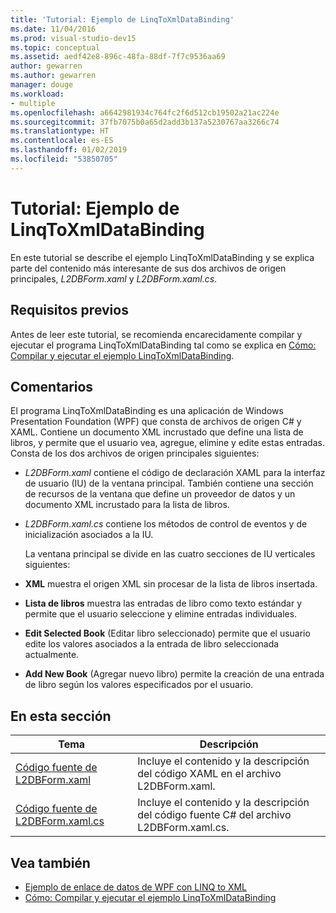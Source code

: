 ```yaml
---
title: 'Tutorial: Ejemplo de LinqToXmlDataBinding'
ms.date: 11/04/2016
ms.prod: visual-studio-dev15
ms.topic: conceptual
ms.assetid: aedf42e8-896c-48fa-88df-7f7c9536aa69
author: gewarren
ms.author: gewarren
manager: douge
ms.workload:
- multiple
ms.openlocfilehash: a6642981934c764fc2f6d512cb19502a21ac224e
ms.sourcegitcommit: 37fb7075b0a65d2add3b137a5230767aa3266c74
ms.translationtype: HT
ms.contentlocale: es-ES
ms.lasthandoff: 01/02/2019
ms.locfileid: "53850705"
---
```

# <a name="walkthrough-linqtoxmldatabinding-example"></a>Tutorial: Ejemplo de LinqToXmlDataBinding
En este tutorial se describe el ejemplo LinqToXmlDataBinding y se explica parte del contenido más interesante de sus dos archivos de origen principales, *L2DBForm.xaml* y *L2DBForm.xaml.cs*.

## <a name="prerequisites"></a>Requisitos previos
 Antes de leer este tutorial, se recomienda encarecidamente compilar y ejecutar el programa LinqToXmlDataBinding tal como se explica en [Cómo: Compilar y ejecutar el ejemplo LinqToXmlDataBinding](../designers/how-to-build-and-run-the-linqtoxmldatabinding-example.md).

## <a name="remarks"></a>Comentarios
 El programa LinqToXmlDataBinding es una aplicación de Windows Presentation Foundation (WPF) que consta de archivos de origen C# y XAML. Contiene un documento XML incrustado que define una lista de libros, y permite que el usuario vea, agregue, elimine y edite estas entradas. Consta de los dos archivos de origen principales siguientes:

- *L2DBForm.xaml* contiene el código de declaración XAML para la interfaz de usuario (IU) de la ventana principal. También contiene una sección de recursos de la ventana que define un proveedor de datos y un documento XML incrustado para la lista de libros.

- *L2DBForm.xaml.cs* contiene los métodos de control de eventos y de inicialización asociados a la IU.

  La ventana principal se divide en las cuatro secciones de IU verticales siguientes:

- **XML** muestra el origen XML sin procesar de la lista de libros insertada.

- **Lista de libros** muestra las entradas de libro como texto estándar y permite que el usuario seleccione y elimine entradas individuales.

- **Edit Selected Book** (Editar libro seleccionado) permite que el usuario edite los valores asociados a la entrada de libro seleccionada actualmente.

- **Add New Book** (Agregar nuevo libro) permite la creación de una entrada de libro según los valores especificados por el usuario.

## <a name="in-this-section"></a>En esta sección

|Tema|Descripción|
|-----------|-----------------|
|[Código fuente de L2DBForm.xaml](../designers/l2dbform-xaml-source-code.md)|Incluye el contenido y la descripción del código XAML en el archivo L2DBForm.xaml.|
|[Código fuente de L2DBForm.xaml.cs](../designers/l2dbform-xaml-cs-source-code.md)|Incluye el contenido y la descripción del código fuente C# del archivo L2DBForm.xaml.cs.|

## <a name="see-also"></a>Vea también

- [Ejemplo de enlace de datos de WPF con LINQ to XML](../designers/wpf-data-binding-using-linq-to-xml-example.md)
- [Cómo: Compilar y ejecutar el ejemplo LinqToXmlDataBinding](../designers/how-to-build-and-run-the-linqtoxmldatabinding-example.md)